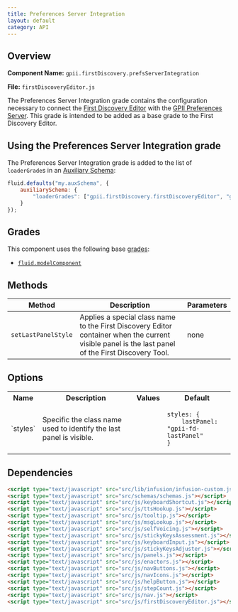 ```yaml
---
title: Preferences Server Integration
layout: default
category: API
---
```


## Overview

**Component Name:** `gpii.firstDiscovery.prefsServerIntegration`

**File:** `firstDiscoveryEditor.js`

The Preferences Server Integration grade contains the
configuration necessary to connect the [First Discovery Editor](firstDiscoveryEditor.md) with the
[GPII Preferences Server](https://github.com/GPII/universal/blob/master/documentation/PreferencesServer.md).
This grade is intended to be added as a base grade to the First Discovery Editor.

## Using the Preferences Server Integration grade

The Preferences Server Integration grade is added to the list of `loaderGrade`s in an
[Auxiliary Schema](http://docs.fluidproject.org/infusion/development/AuxiliarySchemaForPreferencesFramework.html):

```javascript
fluid.defaults("my.auxSchema", {
    auxiliarySchema: {
        "loaderGrades": ["gpii.firstDiscovery.firstDiscoveryEditor", "gpii.firstDiscovery.prefsServerIntegration"]
    }
});
```

## Grades

This component uses the following base
[grades](http://docs.fluidproject.org/infusion/development/ComponentGrades.html):

* [`fluid.modelComponent`](http://docs.fluidproject.org/infusion/development/ComponentGrades.html)

## Methods

| Method | Description | Parameters |
|--------|-------------|------------|
| `setLastPanelStyle` | Applies a special class name to the First Discovery Editor container when the current visible panel is the last panel of the First Discovery Tool. | none |

## Options

<table>
    <tr><th>Name</th><th>Description</th><th>Values</th><th>Default</th></tr>
    <tr>
        <td>`styles`</td>
        <td>Specific the class name used to identify the last panel is visible.</td>
        <td></td>
        <td>
        <pre><code>styles: {
    lastPanel: "gpii-fd-lastPanel"
}</code></pre>
        </td>
    </tr>
</table>

## Dependencies

```html
<script type="text/javascript" src="src/lib/infusion/infusion-custom.js"></script>
<script type="text/javascript" src="src/schemas/schemas.js"></script>
<script type="text/javascript" src="src/js/keyboardShortcut.js"></script>
<script type="text/javascript" src="src/js/ttsHookup.js"></script>
<script type="text/javascript" src="src/js/tooltip.js"></script>
<script type="text/javascript" src="src/js/msgLookup.js"></script>
<script type="text/javascript" src="src/js/selfVoicing.js"></script>
<script type="text/javascript" src="src/js/stickyKeysAssessment.js"></script>
<script type="text/javascript" src="src/js/keyboardInput.js"></script>
<script type="text/javascript" src="src/js/stickyKeysAdjuster.js"></script>
<script type="text/javascript" src="src/js/panels.js"></script>
<script type="text/javascript" src="src/js/enactors.js"></script>
<script type="text/javascript" src="src/js/navButtons.js"></script>
<script type="text/javascript" src="src/js/navIcons.js"></script>
<script type="text/javascript" src="src/js/helpButton.js"></script>
<script type="text/javascript" src="src/js/stepCount.js"></script>
<script type="text/javascript" src="src/js/nav.js"></script>
<script type="text/javascript" src="src/js/firstDiscoveryEditor.js"></script>
```
